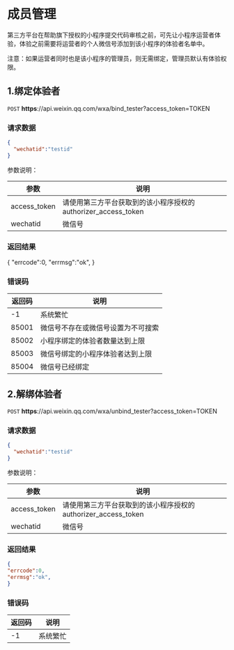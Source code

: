 # 成员管理

第三方平台在帮助旗下授权的小程序提交代码审核之前，可先让小程序运营者体验，体验之前需要将运营者的个人微信号添加到该小程序的体验者名单中。

注意：如果运营者同时也是该小程序的管理员，则无需绑定，管理员默认有体验权限。

## 1.绑定体验者

`POST` **https**://api.weixin.qq.com/wxa/bind_tester?access_token=TOKEN

### 请求数据

```json
{
  "wechatid":"testid"
}
```

参数说明：

|参数	          |说明
|-|-|
|access_token	  |请使用第三方平台获取到的该小程序授权的authorizer_access_token
|wechatid	      |微信号

### 返回结果

{
  "errcode":0,
  "errmsg":"ok",
}

### 错误码

|返回码	|说明
|-|-|
|-1	    |系统繁忙
|85001	|微信号不存在或微信号设置为不可搜索
|85002	|小程序绑定的体验者数量达到上限
|85003	|微信号绑定的小程序体验者达到上限
|85004	|微信号已经绑定

## 2.解绑体验者

`POST` **https**://api.weixin.qq.com/wxa/unbind_tester?access_token=TOKEN

### 请求数据

```json
{
  "wechatid":"testid"
}
```

参数说明：

|参数	          |说明
|-|-|
|access_token	  |请使用第三方平台获取到的该小程序授权的authorizer_access_token
|wechatid	      |微信号

### 返回结果

```json
{
"errcode":0,
"errmsg":"ok",
}
```

### 错误码

|返回码	|说明
|-|-|
|-1	|系统繁忙
